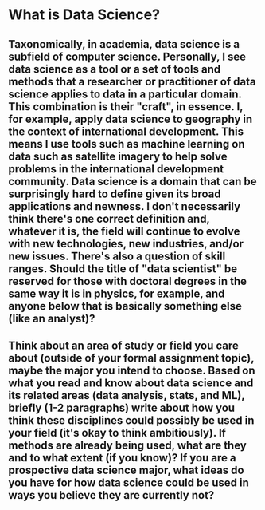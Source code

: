 # What is Data Science?
## Taxonomically, in academia, data science is a subfield of computer science. Personally, I see data science as a tool or a set of tools and methods that a researcher or practitioner of data science applies to data in a particular domain.  This combination is their "craft", in essence. I, for example, apply data science to geography in the context of international development. This means I use tools such as machine learning on data such as satellite imagery to help solve problems in the international development community. Data science is a domain that can be surprisingly hard to define given its broad applications and newness. I don't necessarily think there's one correct definition and, whatever it is, the field will continue to evolve with new technologies, new industries, and/or new issues. There's also a question of skill ranges. Should the title of "data scientist" be reserved for those with doctoral degrees in the same way it is in physics, for example, and anyone below that is basically something else (like an analyst)?
## Think about an area of study or field you care about (outside of your formal assignment topic), maybe the major you intend to choose. Based on what you read and know about data science and its related areas (data analysis, stats, and ML), briefly (1-2 paragraphs) write about how you think these disciplines could possibly be used in your field (it's okay to think ambitiously). If methods are already being used, what are they and to what extent (if you know)? If you are a prospective data science major, what ideas do you have for how data science could be used in ways you believe they are currently not? 

